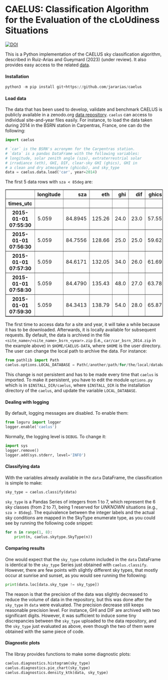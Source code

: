 # CAELUS: Classification Algorithm for the Evaluation of the cLoUdiness Situations

[![DOI](https://zenodo.org/badge/DOI/10.5281/zenodo.7897639.svg)](https://doi.org/10.5281/zenodo.7897639)


This is a Python implementation of the CAELUS sky classification algorithm, described in Ruiz-Arias and Gueymard (2023) (under review). It also provides easy access to the related [data](https://doi.org/10.5281/zenodo.7897639).

#### Installation

```python
python3 -m pip install git+https://github.com/jararias/caelus
```

#### Load data

The data that has been used to develop, validate and benchmark CAELUS is publicly available in a zenodo.org [data repository](https://doi.org/10.5281/zenodo.7897639). `caelus` can access to individual site-and-year files easily. For instance, to load the data taken during 2014 in the BSRN station in Carpentras, France, one can do the following:

```python
import caelus

# `car` is the BSRN's acronymn for the Carpentras station.
# `data` is a pandas DataFrame with the following variables:
# longitude, solar zenith angle (sza), extraterrestrial solar
# irradiance (eth), GHI, DIF, clear-sky GHI (ghics), GHI in
# a clean and dry atmosphere (ghicda), and sky_type
data = caelus.data.load('car', year=2014)
```

The first 5 data rows with `sza < 85deg` are:

<table border="1" class="dataframe">  <thead>    <tr style="text-align: right;">      <th></th>      <th>longitude</th>      <th>sza</th>      <th>eth</th>      <th>ghi</th>      <th>dif</th>      <th>ghics</th>      <th>ghicda</th>      <th>sky_type</th>    </tr>    <tr>      <th>times_utc</th>      <th></th>      <th></th>      <th></th>      <th></th>      <th></th>      <th></th>      <th></th>      <th></th>    </tr>  </thead>  <tbody>    <tr>      <th>2015-01-01 07:55:30</th>      <td>5.059</td>      <td>84.8945</td>      <td>125.26</td>      <td>24.0</td>      <td>23.0</td>      <td>57.55</td>      <td>87.60</td>      <td>5</td>    </tr>    <tr>      <th>2015-01-01 07:56:30</th>      <td>5.059</td>      <td>84.7556</td>      <td>128.66</td>      <td>25.0</td>      <td>25.0</td>      <td>59.62</td>      <td>90.27</td>      <td>5</td>    </tr>    <tr>      <th>2015-01-01 07:57:30</th>      <td>5.059</td>      <td>84.6171</td>      <td>132.05</td>      <td>34.0</td>      <td>26.0</td>      <td>61.69</td>      <td>92.94</td>      <td>5</td>    </tr>    <tr>      <th>2015-01-01 07:58:30</th>      <td>5.059</td>      <td>84.4790</td>      <td>135.43</td>      <td>48.0</td>      <td>27.0</td>      <td>63.78</td>      <td>95.61</td>      <td>5</td>    </tr>    <tr>      <th>2015-01-01 07:59:30</th>      <td>5.059</td>      <td>84.3413</td>      <td>138.79</td>      <td>54.0</td>      <td>28.0</td>      <td>65.87</td>      <td>98.29</td>      <td>5</td>    </tr>  </tbody></table>

The first time to access data for a site and year, it will take a while because it has to be downloaded. Afterwards, it is locally available for subsequent requests. By default, the data is archived in the file `<site_name>/<site_name>_bsrn_<year>.zip` (i.e., `car/car_bsrn_2014.zip` in the example above) in `$HOME/CAELUS-DATA`, where `$HOME` is the user directory. The user can change the local path to archive the data. For instance:

```python
from pathlib import Path
caelus.options.LOCAL_DATABASE = Path(/another/path/for/the/local/database)
```

This change is not persistent and has to be made every time that `caelus` is imported. To make it persistent, you have to edit the module `options.py` which is in `$INSTALL_DIR/caelus`, where `$INSTALL_DIR` is the installation directory of the `caelus`, and update the variable `LOCAL_DATABASE`.

#### Dealing with logging

By default, logging messages are disabled. To enable them:

```python
from loguru import logger
logger.enable('caelus')
```

Normally, the logging level is `DEBUG`. To change it:

```python
import sys
logger.remove()
logger.add(sys.stderr, level='INFO')
```

#### Classifying data

With the variables already available in the `data` DataFrame, the classification is simple to make:

```python
sky_type = caelus.classify(data)
````

`sky_type` is a Pandas Series of integers from 1 to 7, which represent the 6 sky classes (from 2 to 7), being 1 reserved for _UNKNOWN_ situations (e.g., `sza > 85deg`). The equivalence between the integer labels and the actual sky conditions are mapped in the SkyType enumerate type, as you could see by running the following code snippet:

```python
for n in range(1, 8):
    print(n, caelus.skytype.SkyType(n))
```

#### Comparing results

One would expect that the `sky_type` column included in the `data` DataFrame is identical to the `sky_type` Series just obtained with `caelus.classify`. However, there are few points with slightly different sky types, that mostly occur at sunrise and sunset, as you would see running the following:

```python
print(data.loc[data.sky_type != sky_type])
```

The reason is that the precision of the data was slightly decreased to reduce the volume of data in the repository, but this was done after the `sky_type` in `data` were evaluated. The precision decrease still keeps reasonable precision level. For instance, GHI and DIF are archived with two significant digits. However, it was sufficient to induce some tiny discrepancies between the `sky_type` uploaded to the data repository, and the `sky_type` just evaluated as above, even though the two of them were obtained with the same piece of code.

#### Diagnostic plots

The libray provides functions to make some diagnostic plots:

```python
caelus.diagnostics.histogram(sky_type)
caelus.diagnostics.pie_chart(sky_type)
caelus.diagnostics.density_ktk(data, sky_type)
```
